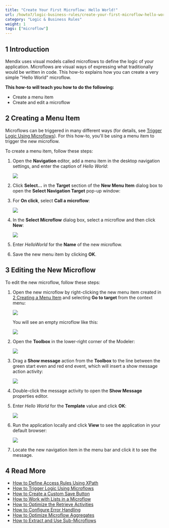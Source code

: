 ```yaml
---
title: "Create Your First Microflow: Hello World!"
url: /howto7/logic-business-rules/create-your-first-microflow-hello-world/
category: "Logic & Business Rules"
weight: 1
tags: ["microflow"]
---
```


## 1 Introduction

Mendix uses visual models called microflows to define the logic of your application. Microflows are visual ways of expressing what traditionally would be written in code. This how-to explains how you can create a very simple "Hello World" microflow.

**This how-to will teach you how to do the following:**

* Create a menu item
* Create and edit a microflow

## <a name="CreatingaMenuItem"></a>2 Creating a Menu Item

Microflows can be triggered in many different ways (for details, see [Trigger Logic Using Microflows](/howto7/logic-business-rules/triggering-logic-using-microflows/)). For this how-to, you'll be using a menu item to trigger the new microflow.

To create a menu item, follow these steps:

1.  Open the **Navigation** editor, add a menu item in the desktop navigation settings, and enter the caption of *Hello World*:

    ![](/attachments/howto7/logic-business-rules/create-your-first-microflow-hello-world/18580978.png)

2.  Click **Select...** in the **Target** section of the **New Menu Item** dialog box to open the **Select Navigation Target** pop-up window:

3.  For **On click**, select **Call a microflow**:

    ![](/attachments/howto7/logic-business-rules/create-your-first-microflow-hello-world/18580977.png)

4.  In the **Select Microflow** dialog box, select a microflow and then click **New**:

    ![](/attachments/howto7/logic-business-rules/create-your-first-microflow-hello-world/microflow.png)

5. Enter *HelloWorld* for the **Name** of the new microflow.
6. Save the new menu item by clicking **OK**.

## 3 Editing the New Microflow

To edit the new microflow, follow these steps:

1.  Open the new microflow by right-clicking the new menu item created in [2 Creating a Menu Item](#CreatingaMenuItem) and selecting **Go to target** from the context menu:

    ![](/attachments/howto7/logic-business-rules/create-your-first-microflow-hello-world/18580975.png)

    You will see an empty microflow like this:

    ![](/attachments/howto7/logic-business-rules/create-your-first-microflow-hello-world/18580974.png)

2.  Open the **Toolbox** in the lower-right corner of the Modeler:
    
    ![](/attachments/howto7/logic-business-rules/create-your-first-microflow-hello-world/18580967.png)

3.  Drag a **Show message** action from the **Toolbox** to the line between the green start even and red end event, which will insert a show message action activity:

    ![](/attachments/howto7/logic-business-rules/create-your-first-microflow-hello-world/18580972.png)

4. Double-click the message activity to open the **Show Message** properties editor.
5.  Enter *Hello World* for the **Template** value and click **OK**:

    ![](/attachments/howto7/logic-business-rules/create-your-first-microflow-hello-world/18580970.png)

6.  Run the application locally and click **View** to see the application in your default browser:

    ![](/attachments/howto7/logic-business-rules/create-your-first-microflow-hello-world/18580968.png)

7. Locate the new navigation item in the menu bar and click it to see the message.

## 4 Read More

* [How to Define Access Rules Using XPath](/howto7/logic-business-rules/define-access-rules-using-xpath/)
* [How to Trigger Logic Using Microflows](/howto7/logic-business-rules/triggering-logic-using-microflows/)
* [How to Create a Custom Save Button](/howto7/logic-business-rules/create-a-custom-save-button/)
* [How to Work with Lists in a Microflow](/howto7/logic-business-rules/working-with-lists-in-a-microflow/)
* [How to Optimize the Retrieve Activities](/howto7/logic-business-rules/optimizing-retrieve-activities/)
* [How to Configure Error Handling](/howto7/logic-business-rules/set-up-error-handling/)
* [How to Optimize Microflow Aggregates](/howto7/logic-business-rules/optimizing-microflow-aggregates/)
* [How to Extract and Use Sub-Microflows](/howto7/logic-business-rules/extract-and-use-sub-microflows/)
